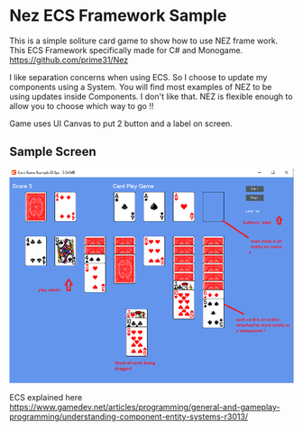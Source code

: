 # Nez ECS Framework Sample
This is a simple soliture card game to show how to use NEZ frame work. This ECS Framework specifically made for C# and Monogame.
https://github.com/prime31/Nez

I like separation concerns when using ECS. So I choose to update my components using a System.  You will find most examples of NEZ
to be using updates inside Components.  I don't like that.  NEZ is flexible enough to allow you to choose which way to go !!

Game uses UI Canvas to put 2 button and a label on screen.

## Sample Screen

![game image](CardGame.png)

ECS explained here https://www.gamedev.net/articles/programming/general-and-gameplay-programming/understanding-component-entity-systems-r3013/
